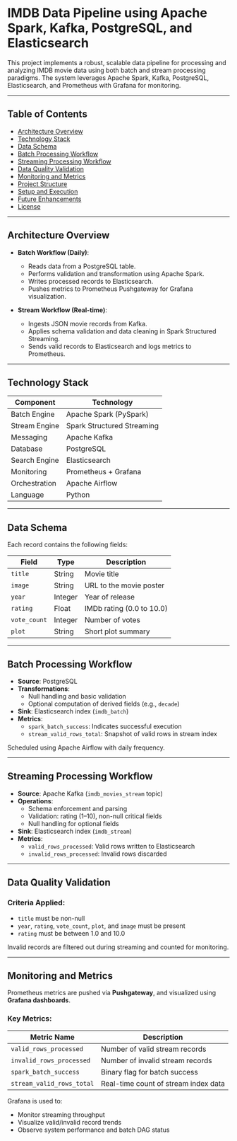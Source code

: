 # IMDB Data Pipeline using Apache Spark, Kafka, PostgreSQL, and Elasticsearch

This project implements a robust, scalable data pipeline for processing and analyzing IMDB movie data using both batch and stream processing paradigms. The system leverages Apache Spark, Kafka, PostgreSQL, Elasticsearch, and Prometheus with Grafana for monitoring.

---

## Table of Contents

- [Architecture Overview](#architecture-overview)
- [Technology Stack](#technology-stack)
- [Data Schema](#data-schema)
- [Batch Processing Workflow](#batch-processing-workflow)
- [Streaming Processing Workflow](#streaming-processing-workflow)
- [Data Quality Validation](#data-quality-validation)
- [Monitoring and Metrics](#monitoring-and-metrics)
- [Project Structure](#project-structure)
- [Setup and Execution](#setup-and-execution)
- [Future Enhancements](#future-enhancements)
- [License](#license)

---

## Architecture Overview

- **Batch Workflow (Daily)**:
  - Reads data from a PostgreSQL table.
  - Performs validation and transformation using Apache Spark.
  - Writes processed records to Elasticsearch.
  - Pushes metrics to Prometheus Pushgateway for Grafana visualization.

- **Stream Workflow (Real-time)**:
  - Ingests JSON movie records from Kafka.
  - Applies schema validation and data cleaning in Spark Structured Streaming.
  - Sends valid records to Elasticsearch and logs metrics to Prometheus.

---

## Technology Stack

| Component      | Technology                     |
|----------------|--------------------------------|
| Batch Engine   | Apache Spark (PySpark)         |
| Stream Engine  | Spark Structured Streaming     |
| Messaging      | Apache Kafka                   |
| Database       | PostgreSQL                     |
| Search Engine  | Elasticsearch                  |
| Monitoring     | Prometheus + Grafana           |
| Orchestration  | Apache Airflow                 |
| Language       | Python                         |

---

## Data Schema

Each record contains the following fields:

| Field       | Type    | Description                  |
|-------------|---------|------------------------------|
| `title`     | String  | Movie title                  |
| `image`     | String  | URL to the movie poster      |
| `year`      | Integer | Year of release              |
| `rating`    | Float   | IMDb rating (0.0 to 10.0)     |
| `vote_count`| Integer | Number of votes              |
| `plot`      | String  | Short plot summary           |

---

## Batch Processing Workflow

- **Source**: PostgreSQL
- **Transformations**:
  - Null handling and basic validation
  - Optional computation of derived fields (e.g., `decade`)
- **Sink**: Elasticsearch index (`imdb_batch`)
- **Metrics**:
  - `spark_batch_success`: Indicates successful execution
  - `stream_valid_rows_total`: Snapshot of valid rows in stream index

Scheduled using Apache Airflow with daily frequency.

---

## Streaming Processing Workflow

- **Source**: Apache Kafka (`imdb_movies_stream` topic)
- **Operations**:
  - Schema enforcement and parsing
  - Validation: rating (1–10), non-null critical fields
  - Null handling for optional fields
- **Sink**: Elasticsearch index (`imdb_stream`)
- **Metrics**:
  - `valid_rows_processed`: Valid rows written to Elasticsearch
  - `invalid_rows_processed`: Invalid rows discarded

---

## Data Quality Validation

### Criteria Applied:
- `title` must be non-null
- `year`, `rating`, `vote_count`, `plot`, and `image` must be present
- `rating` must be between 1.0 and 10.0

Invalid records are filtered out during streaming and counted for monitoring.

---

## Monitoring and Metrics

Prometheus metrics are pushed via **Pushgateway**, and visualized using **Grafana dashboards**.

### Key Metrics:
| Metric Name             | Description                            |
|-------------------------|----------------------------------------|
| `valid_rows_processed`  | Number of valid stream records         |
| `invalid_rows_processed`| Number of invalid stream records       |
| `spark_batch_success`   | Binary flag for batch success          |
| `stream_valid_rows_total` | Real-time count of stream index data |

Grafana is used to:
- Monitor streaming throughput
- Visualize valid/invalid record trends
- Observe system performance and batch DAG status